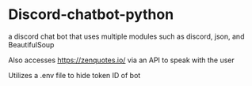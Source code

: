 # Discord-chatbot-python

a discord chat bot that uses multiple modules such as discord, json, and BeautifulSoup

Also accesses https://zenquotes.io/ via an API to speak with the user

Utilizes a .env file to hide token ID of bot
